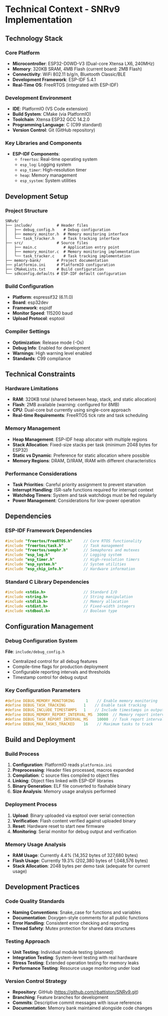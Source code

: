 # Technical Context - SNRv9 Implementation

## Technology Stack

### Core Platform
- **Microcontroller**: ESP32-D0WD-V3 (Dual-core Xtensa LX6, 240MHz)
- **Memory**: 320KB SRAM, 4MB Flash (current board: 2MB Flash)
- **Connectivity**: WiFi 802.11 b/g/n, Bluetooth Classic/BLE
- **Development Framework**: ESP-IDF 5.4.1
- **Real-Time OS**: FreeRTOS (integrated with ESP-IDF)

### Development Environment
- **IDE**: PlatformIO (VS Code extension)
- **Build System**: CMake (via PlatformIO)
- **Toolchain**: Xtensa ESP32 GCC 14.2.0
- **Programming Language**: C (C99 standard)
- **Version Control**: Git (GitHub repository)

### Key Libraries and Components
- **ESP-IDF Components**:
  - `freertos`: Real-time operating system
  - `esp_log`: Logging system
  - `esp_timer`: High-resolution timer
  - `heap`: Memory management
  - `esp_system`: System utilities

## Development Setup

### Project Structure
```
SNRv9/
├── include/           # Header files
│   ├── debug_config.h    # Debug configuration
│   ├── memory_monitor.h  # Memory monitoring interface
│   └── task_tracker.h    # Task tracking interface
├── src/               # Source files
│   ├── main.c            # Application entry point
│   ├── memory_monitor.c  # Memory monitoring implementation
│   └── task_tracker.c    # Task tracking implementation
├── memory-bank/       # Project documentation
├── platformio.ini     # PlatformIO configuration
├── CMakeLists.txt     # Build configuration
└── sdkconfig.defaults # ESP-IDF default configuration
```

### Build Configuration
- **Platform**: espressif32 (6.11.0)
- **Board**: esp32dev
- **Framework**: espidf
- **Monitor Speed**: 115200 baud
- **Upload Protocol**: esptool

### Compiler Settings
- **Optimization**: Release mode (-Os)
- **Debug Info**: Enabled for development
- **Warnings**: High warning level enabled
- **Standards**: C99 compliance

## Technical Constraints

### Hardware Limitations
- **RAM**: 320KB total (shared between heap, stack, and static allocation)
- **Flash**: 2MB available (warning: configured for 8MB)
- **CPU**: Dual-core but currently using single-core approach
- **Real-time Requirements**: FreeRTOS tick rate and task scheduling

### Memory Management
- **Heap Management**: ESP-IDF heap allocator with multiple regions
- **Stack Allocation**: Fixed-size stacks per task (minimum 2048 bytes for ESP32)
- **Static vs Dynamic**: Preference for static allocation where possible
- **Memory Regions**: DRAM, D/IRAM, IRAM with different characteristics

### Performance Considerations
- **Task Priorities**: Careful priority assignment to prevent starvation
- **Interrupt Handling**: ISR-safe functions required for interrupt context
- **Watchdog Timers**: System and task watchdogs must be fed regularly
- **Power Management**: Considerations for low-power operation

## Dependencies

### ESP-IDF Framework Dependencies
```c
#include "freertos/FreeRTOS.h"     // Core RTOS functionality
#include "freertos/task.h"         // Task management
#include "freertos/semphr.h"       // Semaphores and mutexes
#include "esp_log.h"               // Logging system
#include "esp_timer.h"             // High-resolution timers
#include "esp_system.h"            // System utilities
#include "esp_chip_info.h"         // Hardware information
```

### Standard C Library Dependencies
```c
#include <stdio.h>                 // Standard I/O
#include <string.h>                // String manipulation
#include <stdlib.h>                // Memory allocation
#include <stdint.h>                // Fixed-width integers
#include <stdbool.h>               // Boolean type
```

## Configuration Management

### Debug Configuration System
**File**: `include/debug_config.h`
- Centralized control for all debug features
- Compile-time flags for production deployment
- Configurable reporting intervals and thresholds
- Timestamp control for debug output

### Key Configuration Parameters
```c
#define DEBUG_MEMORY_MONITORING     1    // Enable memory monitoring
#define DEBUG_TASK_TRACKING        1    // Enable task tracking
#define DEBUG_INCLUDE_TIMESTAMPS   1    // Include timestamps in output
#define DEBUG_MEMORY_REPORT_INTERVAL_MS  30000  // Memory report interval
#define DEBUG_TASK_REPORT_INTERVAL_MS    10000  // Task report interval
#define DEBUG_MAX_TASKS_TRACKED    16    // Maximum tasks to track
```

## Build and Deployment

### Build Process
1. **Configuration**: PlatformIO reads `platformio.ini`
2. **Preprocessing**: Header files processed, macros expanded
3. **Compilation**: C source files compiled to object files
4. **Linking**: Object files linked with ESP-IDF libraries
5. **Binary Generation**: ELF file converted to flashable binary
6. **Size Analysis**: Memory usage analysis performed

### Deployment Process
1. **Upload**: Binary uploaded via esptool over serial connection
2. **Verification**: Flash content verified against uploaded binary
3. **Reset**: Hardware reset to start new firmware
4. **Monitoring**: Serial monitor for debug output and verification

### Memory Usage Analysis
- **RAM Usage**: Currently 4.4% (14,352 bytes of 327,680 bytes)
- **Flash Usage**: Currently 19.3% (202,380 bytes of 1,048,576 bytes)
- **Stack Allocation**: 2048 bytes per demo task (adequate for current usage)

## Development Practices

### Code Quality Standards
- **Naming Conventions**: Snake_case for functions and variables
- **Documentation**: Doxygen-style comments for all public functions
- **Error Handling**: Consistent error checking and reporting
- **Thread Safety**: Mutex protection for shared data structures

### Testing Approach
- **Unit Testing**: Individual module testing (planned)
- **Integration Testing**: System-level testing with real hardware
- **Stress Testing**: Extended operation testing for memory leaks
- **Performance Testing**: Resource usage monitoring under load

### Version Control Strategy
- **Repository**: GitHub (https://github.com/rbattiston/SNRv9.git)
- **Branching**: Feature branches for development
- **Commits**: Descriptive commit messages with issue references
- **Documentation**: Memory bank maintained alongside code changes
